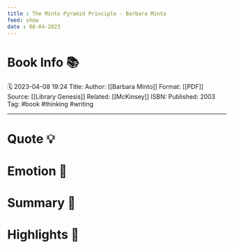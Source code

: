 ```yaml
---
title : The Minto Pyramid Principle - Barbara Minto
feed: show
date : 08-04-2023
---
```

# Book Info 📚
🗓  2023-04-08 19:24
Title: 
Author: [[Barbara Minto]]
Format: [[PDF]]
Source: [[Library Genesis]]
Related: [[McKinsey]]
ISBN:
Published: 2003
Tag: #book #thinking #writing
___
# Quote 💡

# Emotion 🎉

# Summary 💬

# Highlights 📒
